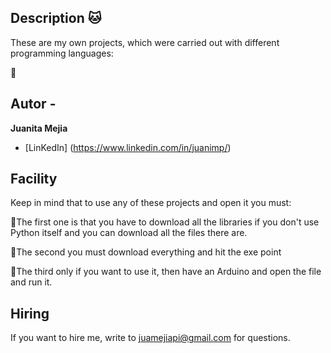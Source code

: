 ## Description 🐱 

These are my own projects, which were carried out with different programming languages:

🐺

## Autor -
**Juanita Mejia**

* [LinKedIn] (https://www.linkedin.com/in/juanimp/)

## Facility
Keep in mind that to use any of these projects and open it you must:

🦝The first one is that you have to download all the libraries if you don't use Python itself and you can download all the files there are.

🦝The second you must download everything and hit the exe point

🦝The third only if you want to use it, then have an Arduino and open the file and run it.

## Hiring
If you want to hire me, write to juamejiapi@gmail.com for questions.
